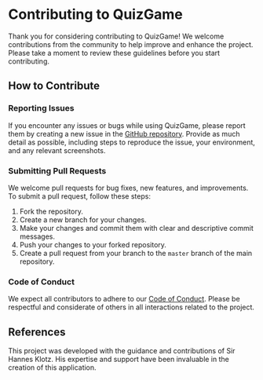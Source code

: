 # Contributing to QuizGame

Thank you for considering contributing to QuizGame! We welcome contributions from the community to help improve and enhance the project. Please take a moment to review these guidelines before you start contributing.

## How to Contribute

### Reporting Issues
If you encounter any issues or bugs while using QuizGame, please report them by creating a new issue in the [GitHub repository](https://github.com/vorchris/QuizGame/issues). Provide as much detail as possible, including steps to reproduce the issue, your environment, and any relevant screenshots.

### Submitting Pull Requests
We welcome pull requests for bug fixes, new features, and improvements. To submit a pull request, follow these steps:
1. Fork the repository.
2. Create a new branch for your changes.
3. Make your changes and commit them with clear and descriptive commit messages.
4. Push your changes to your forked repository.
5. Create a pull request from your branch to the `master` branch of the main repository.

### Code of Conduct
We expect all contributors to adhere to our [Code of Conduct](CODE_OF_CONDUCT.md). Please be respectful and considerate of others in all interactions related to the project.

## References
This project was developed with the guidance and contributions of Sir Hannes Klotz. His expertise and support have been invaluable in the creation of this application.
